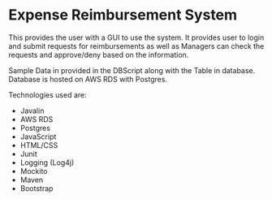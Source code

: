 # Expense Reimbursement System 

This provides the user with a GUI to use the system.
It provides user to login and submit requests for reimbursements as well as Managers can check the requests and approve/deny based on the information.

Sample Data in provided in the DBScript along with the Table in database.
Database is hosted on AWS RDS with Postgres.

Technologies used are:

* Javalin
* AWS RDS
* Postgres
* JavaScript
* HTML/CSS
* Junit
* Logging (Log4j)
* Mockito
* Maven
* Bootstrap
